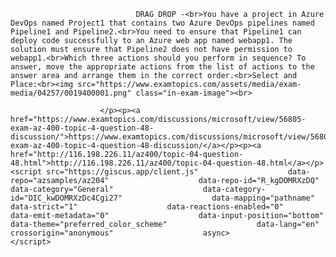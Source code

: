 <p class="card-text">
							
								DRAG DROP -<br>You have a project in Azure DevOps named Project1 that contains two Azure DevOps pipelines named Pipeline1 and Pipeline2.<br>You need to ensure that Pipeline1 can deploy code successfully to an Azure web app named webapp1. The solution must ensure that Pipeline2 does not have permission to webapp1.<br>Which three actions should you perform in sequence? To answer, move the appropriate actions from the list of actions to the answer area and arrange them in the correct order.<br>Select and Place:<br><img src="https://www.examtopics.com/assets/media/exam-media/04257/0019400001.png" class="in-exam-image"><br>
							
						</p><p><a href="https://www.examtopics.com/discussions/microsoft/view/56805-exam-az-400-topic-4-question-48-discussion/">https://www.examtopics.com/discussions/microsoft/view/56805-exam-az-400-topic-4-question-48-discussion/</a></p><p><a href="http://116.198.226.11/az400/topic-04-question-48.html">http://116.198.226.11/az400/topic-04-question-48.html</a></p><script src="https://giscus.app/client.js"                    data-repo="azsamples/az204"                    data-repo-id="R_kgDOMRXzDQ"                    data-category="General"                    data-category-id="DIC_kwDOMRXzDc4Cgi27"                    data-mapping="pathname"                    data-strict="1"                    data-reactions-enabled="0"                    data-emit-metadata="0"                    data-input-position="bottom"                    data-theme="preferred_color_scheme"                    data-lang="en"                    crossorigin="anonymous"                    async>                    </script>
